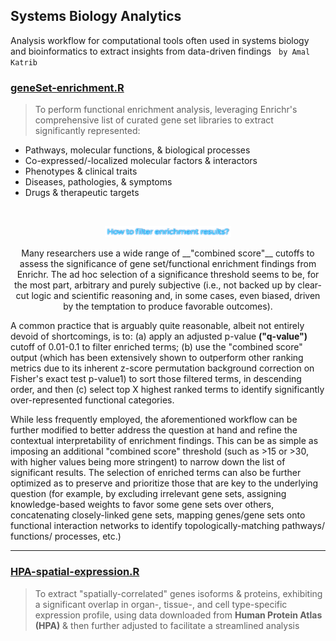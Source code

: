 ## Systems Biology Analytics
Analysis workflow for computational tools often used in systems biology and bioinformatics to extract insights from data-driven findings  &nbsp; `by Amal Katrib`
<br>

### [geneSet-enrichment.R](geneSet-enrichment.R)
> To perform functional enrichment analysis, leveraging Enrichr's comprehensive list of curated gene set libraries to extract significantly represented:

* Pathways, molecular functions, & biological processes
* Co-expressed/-localized molecular factors & interactors
* Phenotypes & clinical traits
* Diseases, pathologies, & symptoms
* Drugs & therapeutic targets

<br>
<p align="center">
  <img src="img/enrich1.png" width = "40%"/>
</p>

<p align="center">
  Many researchers use a wide range of __"combined score"__ cutoffs to assess the significance of gene set/functional enrichment findings from Enrichr. The ad hoc selection of a significance threshold seems to be, for the most part, arbitrary and purely subjective (i.e., not backed up by clear-cut logic and scientific reasoning and, in some cases, even biased, driven by the temptation to produce favorable outcomes).

  A common practice that is arguably quite reasonable, albeit not entirely devoid of shortcomings, is to: (a) apply an adjusted p-value __("q-value")__ cutoff of 0.01-0.1 to filter enriched terms; (b) use the "combined score" output (which has been extensively shown to outperform other ranking metrics due to its inherent z-score permutation background correction on Fisher's exact test p-value1) to sort those filtered terms, in descending order, and then (c) select top X highest ranked terms to identify significantly over-represented functional categories.

  While less frequently employed, the aforementioned workflow can be further modified to better address the question at hand and refine the contextual interpretability of enrichment findings. This can be as simple as imposing an additional "combined score" threshold (such as >15 or >30, with higher values being more stringent) to narrow down the list of significant results. The selection of enriched terms can also be further optimized as to preserve and prioritize those that are key to the underlying question (for example, by excluding irrelevant gene sets, assigning knowledge-based weights to favor some gene sets over others, concatenating closely-linked gene sets, mapping genes/gene sets onto functional interaction networks to identify topologically-matching pathways/ functions/ processes, etc.)
</p>

---

### [HPA-spatial-expression.R](HPA-spatial-expression.R)
> To extract "spatially-correlated" genes isoforms & proteins, exhibiting a significant overlap in organ-, tissue-, and cell type-specific expression profile,
> using data downloaded from __Human Protein Atlas (HPA)__ & then further adjusted to facilitate a streamlined analysis
>
